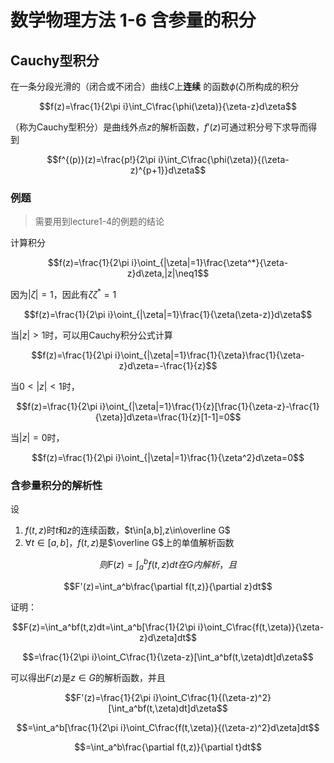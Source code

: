 # 数学物理方法 1-6 含参量的积分

## Cauchy型积分

在一条分段光滑的（闭合或不闭合）曲线$C$上**连续** 的函数$\phi(\zeta)$所构成的积分

$$f(z)=\frac{1}{2\pi i}\int_C\frac{\phi(\zeta)}{\zeta-z}d\zeta$$

（称为Cauchy型积分）是曲线外点$z$的解析函数，$f'(z)$可通过积分号下求导而得到

$$f^{(p)}(z)=\frac{p!}{2\pi i}\int_C\frac{\phi(\zeta)}{(\zeta-z)^{p+1}}d\zeta$$

### 例题

> 需要用到lecture1-4的例题的结论

计算积分

$$f(z)=\frac{1}{2\pi i}\oint_{|\zeta|=1}\frac{\zeta^*}{\zeta-z}d\zeta,|z|\neq1$$

因为$|\zeta|=1$，因此有$\zeta\zeta^*=1$

$$f(z)=\frac{1}{2\pi i}\oint_{|\zeta|=1}\frac{1}{\zeta(\zeta-z)}d\zeta$$

当$|z|>1$时，可以用Cauchy积分公式计算

$$f(z)=\frac{1}{2\pi i}\oint_{|\zeta|=1}\frac{1}{\zeta}\frac{1}{\zeta-z}d\zeta=-\frac{1}{z}$$

当$0<|z|<1$时，

$$f(z)=\frac{1}{2\pi i}\oint_{|\zeta|=1}\frac{1}{z}[\frac{1}{\zeta-z}-\frac{1}{\zeta}]d\zeta=\frac{1}{z}[1-1]=0$$

当$|z|=0$时，

$$f(z)=\frac{1}{2\pi i}\oint_{|\zeta|=1}\frac{1}{\zeta^2}d\zeta=0$$

### 含参量积分的解析性

设

1. $f(t,z)$时$t$和$z$的连续函数，$t\in[a,b],z\in\overline G$
2. $\forall t\in[a,b]，f(t,z)$是$\overline G$上的单值解析函数

$$则F(z)=\int_a^bf(t,z)dt在G内解析，且$$

$$F'(z)=\int_a^b\frac{\partial f(t,z)}{\partial z}dt$$

证明：

$$F(z)=\int_a^bf(t,z)dt=\int_a^b[\frac{1}{2\pi i}\oint_C\frac{f(t,\zeta)}{\zeta-z}d\zeta]dt$$

$$=\frac{1}{2\pi i}\oint_C\frac{1}{\zeta-z}[\int_a^bf(t,\zeta)dt]d\zeta$$

可以得出$F(z)$是$z\in G$的解析函数，并且

$$F'(z)=\frac{1}{2\pi i}\oint_C\frac{1}{(\zeta-z)^2}[\int_a^bf(t,\zeta)dt]d\zeta$$

$$=\int_a^b[\frac{1}{2\pi i}\oint_C\frac{f(t,\zeta)}{(\zeta-z)^2}d\zeta]dt$$

$$=\int_a^b\frac{\partial f(t,z)}{\partial t}dt$$